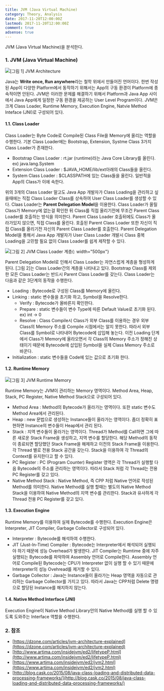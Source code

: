 ```yaml
---
title: JVM (Java Virtual Machine)
category: Theory, Analysis
date: 2017-11-20T12:00:00Z
lastmod: 2017-11-20T12:00:00Z
comment: true
adsense: true
---
```


JVM (Java Virtual Machine)을 분석한다.

### 1. JVM (Java Virtual Machine)

![[그림 1] JVM Architecture]({{site.baseurl}}/images/theory_analysis/JVM/JVM_Architecture.PNG)

Java는 **Write once, Run anywhere**라는 철학 위에서 만들어진 언어이다. 한번 작성된 App이 다양한 Platform에서 동작하기 위해서는 App의 구동 환경이 Platform에 종속적이면 안된다. JVM은 이러한 문제를 해결하기 위해서 Platform과 Java App 사이에서 Java App에게 일정한 구동 환경을 제공하는 User Level Program이다. JVM은 크게 Class Loader, Runtime Memory, Execution Engine, Natvie Method Inteface (JNI)로 구성되어 있다.

#### 1.1. Class Loader

Class Loader는 Byte Code로 Compile된 Class File을 Memory에 올리는 역할을 수행한다. 기본 Class Loader에는 Bootstrap, Extension, Systme Class 3가지 Class Loader가 존재한다.

* Bootstrap Class Loader : rt.jar (runtime)라는 Java Core Library를 올린다. ex) java.lang.System
* Extension Class Loader : $JAVA_HOME/lib/ext아래의 Class들을 올린다.
* System Class Loader : $CLASSPATH에 있는 Class들을 올린다. 일반적을 App의 Class가 이에 속한다.

위의 3개의 Class Loader 말고도 Java App 개발자가 Class Loading을 관리하고 싶을때에는 직접 Class Loader Class를 상속하여 User Class Loader를 생성할 수 있다. Claas Loader는 **Parent Delegation Model**을 이용한다. Class Loader가 올릴 Class가 Memory에 없는걸 확인한 뒤 Class를 직접 올리기전에 무조건 Parent Class Loader를 호출하는 방식을 의미한다. Parent Class Loader 호출뒤에도 Class가 올라가있지 않으면, 직접 Class를 올린다. 호출된 Parent Class Loader 또한 자신이 직접 Class를 올리기전 자신의 Parent Class Loader를 호출한다. Parent Delegation Model을 통해서 Java App 개발자가 User Class Loader 개발시 Class 중복 Loading을 고민할 필요 없이 Class Loader를 쉽게 제작할 수 있다.

![[그림 2] JVM Class Loader 계층]({{site.baseurl}}/images/theory_analysis/JVM/Class_Loader_Hierarchy.PNG){: width="500px"}

Parent Delegation Model로 인해서 Class Loader는 자연스럽게 계층을 형성하게 된다. [그림 2]는 Class Loader간의 계층을 나타내고 있다. Bootstrap Class를 제외한 모든 Class Loader는 반드시 Parent Class Loader를 갖는다. Class Loader는 다음과 같은 3단계의 동작을 수행한다.

* Loading : Bytecode로 구성된 Class를 Memory에 올린다.
* Linking : static 변수들을 초기화 하고, Symbol을 Resolve한다.
  * Verify : Bytecode가 올바른지 확인한다.
  * Prepare : static 변수들이 변수 Type에 따른 Default Value로 초기화 된다. ex) int -> 0
  * Resolve : Class Compile시 Class가 외부 Class를 이용하는 경우 외부 Class의 Memory 주소를 Compile 시점에서는 알지 못한다. 따라서 외부 Class를 Symbol로 나타내어 Bytecode에 삽입해 놓는다. 이전 Loading 단계에서 Class가 Memory에 올라오면서 각 Class의 Memory 주소가 정해진 상태이기 때문에 Bytecode에 삽입된 Symbol을 실제 Class Memory 주소로 바꾼다.
* Initialization : static 변수들을 Code에 있는 값으로 초기화 한다.

#### 1.2. Runtime Memory

![[그림 3] JVM Runtime Memory]({{site.baseurl}}/images/theory_analysis/JVM/Runtime_Memory.PNG)

Runtime Memory는 JVM이 관리하는 Memory 영역이다. Method Area, Heap, Stack, PC Register, Native Method Stack으로 구성되어 있다.

* Method Area : Method의 Bytecode가 올라가는 영역이다. 또한 static 변수도 Method Area에서 관리된다.
* Heap : new 문법으로 생성하는 Instance들이 올라가는 영역이다. 좀더 정확히 표현하면 Instance의 변수들이 Heap에서 관리 된다.
* Stack : 지역 변수들이 올라가는 영역이다. Thread가 Method를 Call하면 그에 따른 새로운 Stack Frame을 생성하고, 지역 변수를 할당한다. 해당 Method의 동작이 종료되면 할당했던 Stack Frame을 해제하고 이전의 Stack Frame을 이용한다. 각 Thread 별로 전용 Stack 공간을 갖는다. Stack을 이용하여 각 Thread의 Context를 유지한다고 할 수 있다.
* PC Register : PC (Program Counter) Register 영역은 각 Thread가 실행할 다음 Bytecode의 주소를 관리하는 영역이다. 따라서 Stack 처럼 각 Thread는 전용 PC Register를 갖고 있다.
* Native Method Stack : Native Method, 즉 CPP 처럼 Native 언어로 작성된 Method를 의미한다. Native Method를 실행 할때는 별도의 Native Method Stack을 이용하여 Native Method의 지역 변수를 관리한다. Stack과 유사하게 각 Thread 전용 PC Register를 갖고 있다.

#### 1.3. Execution Engine

Runtime Memory를 이용하여 실제 Bytecode를 수행한다. Execution Engine은 Interpreter, JIT Compiler, Garbage Collector로 구성되어 있다.

* Interpreter : Bytecode를 해석하여 수행한다.
* JIT (Just-In-Time) Compiler : Bytecode는 Interpreter에서 해석되어 실행되야 하기 때문에 성능 Overhead가 발생한다. JIT Compiler는 Rumtime 중에 자주 실행되는 Bytecode를 파악하여 Assembly 언어로 Compile한다. Assembly 언어로 Compile된 Bytecode는 CPU가 Interpreter 없이 실행 할 수 있기 때문에 Interpreter의 성능 Ovehread를 제거할 수 있다.
* Garbage Collector : Java는 Instance들이 올라가는 Heap 영역을 자동으로 관리하는 Garbage Collector를 가지고 있다. 따라서 Java는 CPP처럼 Delete 명령으로 할당된 Instance를 해지하지 않는다.

#### 1.4. Native Method Interface (JNI)

Execution Engine이 Native Method Library안의 Native Method를 실행 할 수 있도록 도와주는 Interface 역할을 수행한다.

### 2. 참조
* [https://dzone.com/articles/jvm-architecture-explained](https://dzone.com/articles/jvm-architecture-explained)
* [http://www.artima.com/insidejvm/ed2/lifetypeP.html](http://www.artima.com/insidejvm/ed2/lifetypeP.html)
* [https://www.artima.com/insidejvm/ed2/jvm2.html](https://www.artima.com/insidejvm/ed2/jvm2.html)
* [http://blog.cask.co/2015/08/java-class-loading-and-distributed-data-processing-frameworks/](http://blog.cask.co/2015/08/java-class-loading-and-distributed-data-processing-frameworks/)
